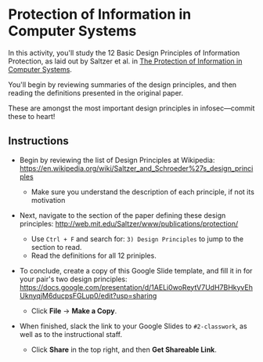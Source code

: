 # Protection of Information in Computer Systems

In this activity, you'll study the 12 Basic Design Principles of Information Protection, as laid out by Saltzer et al. in [The Protection of Information in Computer Systems](http://web.mit.edu/Saltzer/www/publications/protection/).

You'll begin by reviewing summaries of the design principles, and then reading the definitions presented in the original paper.

These are amongst the most important design principles in infosec—commit these to heart!

## Instructions

- Begin by reviewing the list of Design Principles at Wikipedia: <https://en.wikipedia.org/wiki/Saltzer_and_Schroeder%27s_design_principles>
  - Make sure you understand the description of each principle, if not its motivation

- Next, navigate to the section of the paper defining these design principles: <http://web.mit.edu/Saltzer/www/publications/protection/>
  - Use `Ctrl + F` and search for: `3) Design Principles` to jump to the section to read.
  - Read the definitions for all 12 priniples.

- To conclude, create a copy of this Google Slide template, and fill it in for your pair's two design principles: <https://docs.google.com/presentation/d/1AELi0woReytV7UdH7BHkyvEhUknyqjM6ducpsFGLup0/edit?usp=sharing>
  - Click **File** -> **Make a Copy**.

- When finished, slack the link to your Google Slides to `#2-classwork`, as well as to the instructional staff.
  - Click **Share** in the top right, and then **Get Shareable Link**.
